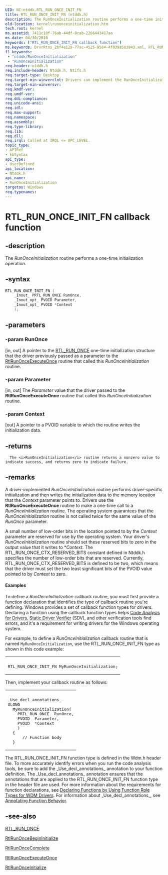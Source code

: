 ```yaml
---
UID: NC:ntddk.RTL_RUN_ONCE_INIT_FN
title: RTL_RUN_ONCE_INIT_FN (ntddk.h)
description: The RunOnceInitialization routine performs a one-time initialization operation.
old-location: kernel\runonceinitialization.htm
tech.root: kernel
ms.assetid: 7411c10f-76ab-44df-8cab-2266443417aa
ms.date: 04/30/2018
keywords: ["RTL_RUN_ONCE_INIT_FN callback function"]
ms.keywords: DrvrRtns_2bf4e129-77ac-4525-9504-4f039a503943.xml, RTL_RUN_ONCE_INIT_FN, RunOnceInitialization, RunOnceInitialization routine [Kernel-Mode Driver Architecture], kernel.runonceinitialization, ntddk/RunOnceInitialization
f1_keywords:
 - "ntddk/RunOnceInitialization"
 - "RunOnceInitialization"
req.header: ntddk.h
req.include-header: Ntddk.h, Ntifs.h
req.target-type: Desktop
req.target-min-winverclnt: Drivers can implement the RunOnceInitialization routine only on Windows Vista and later versions of Windows.
req.target-min-winversvr: 
req.kmdf-ver: 
req.umdf-ver: 
req.ddi-compliance: 
req.unicode-ansi: 
req.idl: 
req.max-support: 
req.namespace: 
req.assembly: 
req.type-library: 
req.lib: 
req.dll: 
req.irql: Called at IRQL <= APC_LEVEL.
topic_type:
- APIRef
- kbSyntax
api_type:
- UserDefined
api_location:
- Ntddk.h
api_name:
- RunOnceInitialization
targetos: Windows
req.typenames: 
---
```


# RTL_RUN_ONCE_INIT_FN callback function


## -description


The <i>RunOnceInitialization</i> routine performs a one-time initialization operation.

## -syntax

```cpp
RTL_RUN_ONCE_INIT_FN (
    _Inout_ PRTL_RUN_ONCE RunOnce,
    _Inout_opt_ PVOID Parameter,
    _Inout_opt_ PVOID *Context
    );
```

## -parameters




### -param RunOnce 
[in, out]
A pointer to the <a href="https://docs.microsoft.com/windows-hardware/drivers/kernel/eprocess">RTL_RUN_ONCE</a> one-time initialization structure that the driver previously passed as a parameter to the <a href="https://docs.microsoft.com/windows-hardware/drivers/ddi/ntddk/nf-ntddk-rtlrunonceexecuteonce">RtlRunOnceExecuteOnce</a> routine that called this <i>RunOnceInitialization</i> routine.

### -param Parameter 
[in, out]
The <i>Parameter</i> value that the driver passed to the <b>RtlRunOnceExecuteOnce</b> routine that called this <i>RunOnceInitialization</i> routine.


### -param Context 
[out]
A pointer to a PVOID variable to which the routine writes the initialization data.




## -returns




      The <i>RunOnceInitialization</i> routine returns a nonzero value to indicate success, and returns zero to indicate failure.




## -remarks



A driver-implemented <i>RunOnceInitialization</i> routine performs driver-specific initialization and then writes the initialization data to the memory location that the <i>Context</i> parameter points to. Drivers use the <b>RtlRunOnceExecuteOnce</b> routine to make a one-time call to a <i>RunOnceInitialization</i> routine. The operating system guarantees that the <i>RunOnceInitialization</i> routine is not called twice for the same value of the <i>RunOnce</i> parameter.

A small number of low-order bits in the location pointed to by the <i>Context</i> parameter are reserved for use by the operating system. Your driver's <i>RunOnceInitialization</i> routine should set these reserved bits to zero in the output value that it writes to *<i>Context</i>. The RTL_RUN_ONCE_CTX_RESERVED_BITS constant defined in Ntddk.h specifies the number of low-order bits that are reserved. Currently, RTL_RUN_ONCE_CTX_RESERVED_BITS is defined to be two, which means that the driver must set the two least significant bits of the PVOID value pointed to by <i>Context</i> to zero.


#### Examples

To define a <i>RunOnceInitialization</i> callback routine, you must first provide a function declaration that identifies the type of callback routine you're defining. Windows provides a set of callback function types for drivers. Declaring a function using the callback function types helps <a href="https://docs.microsoft.com/windows-hardware/drivers/devtest/code-analysis-for-drivers">Code Analysis for Drivers</a>, <a href="https://docs.microsoft.com/windows-hardware/drivers/devtest/static-driver-verifier">Static Driver Verifier</a> (SDV), and other verification tools find errors, and it's a requirement for writing drivers for the Windows operating system.

For example, to define a <i>RunOnceInitialization</i> callback routine that is named <code>MyRunOnceInitialization</code>, use the RTL_RUN_ONCE_INIT_FN type as shown in this code example:

<div class="code"><span codelanguage=""><table>
<tr>
<th></th>
</tr>
<tr>
<td>
<pre>RTL_RUN_ONCE_INIT_FN MyRunOnceInitialization;</pre>
</td>
</tr>
</table></span></div>
Then, implement your callback routine as follows:

<div class="code"><span codelanguage=""><table>
<tr>
<th></th>
</tr>
<tr>
<td>
<pre>_Use_decl_annotations_
ULONG 
  MyRunOnceInitialization(
    PRTL_RUN_ONCE  RunOnce,
    PVOID  Parameter,
    PVOID  *Context
    )
  {
      // Function body
  }</pre>
</td>
</tr>
</table></span></div>
The RTL_RUN_ONCE_INIT_FN function type is defined in the Wdm.h header file. To more accurately identify errors when you run the code analysis tools, be sure to add the _Use_decl_annotations_ annotation to your function definition. The _Use_decl_annotations_ annotation ensures that the annotations that are applied to the RTL_RUN_ONCE_INIT_FN function type in the header file are used. For more information about the requirements for function declarations, see <a href="https://docs.microsoft.com/windows-hardware/drivers/devtest/declaring-functions-using-function-role-types-for-wdm-drivers">Declaring Functions by Using Function Role Types for WDM Drivers</a>. For information about _Use_decl_annotations_, see <a href="https://go.microsoft.com/fwlink/p/?linkid=286697">Annotating Function Behavior</a>.

<div class="code"></div>



## -see-also




<a href="https://docs.microsoft.com/windows-hardware/drivers/kernel/eprocess">RTL_RUN_ONCE</a>



<a href="https://docs.microsoft.com/windows-hardware/drivers/ddi/ntddk/nf-ntddk-rtlrunoncebegininitialize">RtlRunOnceBeginInitialize</a>



<a href="https://docs.microsoft.com/windows-hardware/drivers/ddi/ntddk/nf-ntddk-rtlrunoncecomplete">RtlRunOnceComplete</a>



<a href="https://docs.microsoft.com/windows-hardware/drivers/ddi/ntddk/nf-ntddk-rtlrunonceexecuteonce">RtlRunOnceExecuteOnce</a>



<a href="https://docs.microsoft.com/windows-hardware/drivers/ddi/ntddk/nf-ntddk-rtlrunonceinitialize">RtlRunOnceInitialize</a>
 

 

